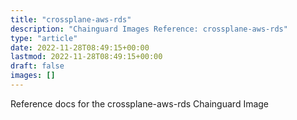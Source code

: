 ```yaml
---
title: "crossplane-aws-rds"
description: "Chainguard Images Reference: crossplane-aws-rds"
type: "article"
date: 2022-11-28T08:49:15+00:00
lastmod: 2022-11-28T08:49:15+00:00
draft: false
images: []
---
```


Reference docs for the crossplane-aws-rds Chainguard Image
